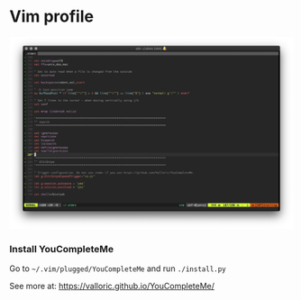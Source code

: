 # Vim profile

![Preview](preview.png)

### Install YouCompleteMe

Go to `~/.vim/plugged/YouCompleteMe` and run `./install.py`

See more at: https://valloric.github.io/YouCompleteMe/
